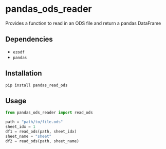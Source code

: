 pandas_ods_reader
===

Provides a function to read in an ODS file and return a pandas DataFrame

Dependencies
---

- `ezodf`
- `pandas`

Installation
---

`pip install pandas_read_ods`

Usage
---

```Python
from pandas_ods_reader import read_ods

path = "path/to/file.ods"
sheet_idx = 1
df1 = read_ods(path, sheet_idx)
sheet_name = "sheet"
df2 = read_ods(path, sheet_name)
```
